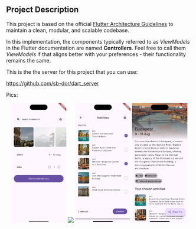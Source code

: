 ## Project Description

This project is based on the
official [Flutter Architecture Guidelines](https://docs.flutter.dev/app-architecture)
to maintain a clean, modular, and scalable codebase.

In this implementation, the components typically referred to as *ViewModels* in the Flutter
documentation are named **Controllers**. Feel free to call them *ViewModels* if that aligns better
with your preferences - their functionality remains the same.


This is the the server for this project that you can use:

https://github.com/sb-dor/dart_server


Pics:

<p align="center">
  <img src="https://raw.githubusercontent.com/sb-dor/architecture/refs/heads/main/app_pictures/simulator_screenshot_5FDDE2B3-5CAA-4024-AEE9-3C458D9D4D51.png" width="150" />
  <img src="https://raw.githubusercontent.com/sb-dor/architecture/refs/heads/main/app_pictures/simulator_screenshot_868A8CB1-DF2B-4C81-B7E9-9A9B5CB3B98C.png" width="150" />
  <img src="https://raw.githubusercontent.com/sb-dor/architecture/refs/heads/main/app_pictures/simulator_screenshot_6313EB1F-149C-4913-93DC-4B34D0AF2A1C.png" width="150" />
  <img src="https://raw.githubusercontent.com/sb-dor/architecture/refs/heads/main/app_pictures/simulator_screenshot_3EB0C616-BDD3-4DD6-BCBD-4F4596563CE3.png" width="150" />
</p>